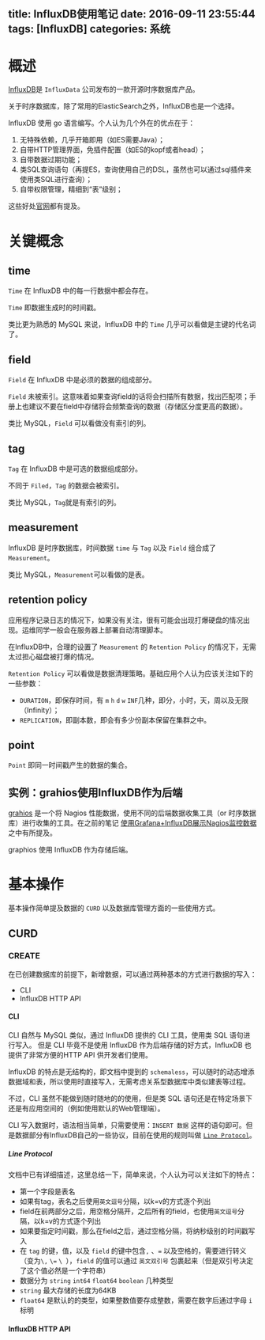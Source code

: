 title: InfluxDB使用笔记
date: 2016-09-11 23:55:44
tags: [InfluxDB]
categories: 系统
---

# 概述

[InfluxDB](https://www.influxdata.com/time-series-platform/influxdb/)是 `InfluxData` 公司发布的一款开源时序数据库产品。

关于时序数据库，除了常用的ElasticSearch之外，InfluxDB也是一个选择。

InfluxDB 使用 go 语言编写。个人认为几个外在的优点在于：

1. 无特殊依赖，几乎开箱即用（如ES需要Java）；
2. 自带HTTP管理界面，免插件配置（如ES的kopf或者head）；
3. 自带数据过期功能；
4. 类SQL查询语句（再提ES，查询使用自己的DSL，虽然也可以通过sql插件来使用类SQL进行查询）；
5. 自带权限管理，精细到“表”级别；

这些好处[官网](https://docs.influxdata.com/influxdb/v1.0/)都有提及。

# 关键概念

## time

`Time` 在 InfluxDB 中的每一行数据中都会存在。

`Time` 即数据生成时的时间戳。

类比更为熟悉的 MySQL 来说，InfluxDB 中的 `Time` 几乎可以看做是主键的代名词了。

## field

`Field` 在 InfluxDB 中是必须的数据的组成部分。

`Field` 未被索引。这意味着如果查询field的话将会扫描所有数据，找出匹配项；手册上也建议不要在field中存储将会频繁查询的数据（存储区分度更高的数据）。

类比 MySQL，`Field` 可以看做没有索引的列。

## tag

`Tag` 在 InfluxDB 中是可选的数据组成部分。

不同于 `Filed`，`Tag` 的数据会被索引。

类比 MySQL，`Tag`就是有索引的列。

## measurement

InfluxDB 是时序数据库，时间数据 `time` 与 `Tag` 以及 `Field` 组合成了 `Measurement`。

类比 MySQL，`Measurement`可以看做的是表。

## retention policy

应用程序记录日志的情况下，如果没有关注，很有可能会出现打爆硬盘的情况出现。运维同学一般会在服务器上部署自动清理脚本。

在InfluxDB中，合理的设置了 `Measurement` 的 `Retention Policy` 的情况下，无需太过担心磁盘被打爆的情况。

`Retention Policy` 可以看做是数据清理策略。基础应用个人认为应该关注如下的一些参数：

+ `DURATION`，即保存时间，有 `m` `h` `d` `w` `INF`几种，即分，小时，天，周以及无限（Infinity）；
+ `REPLICATION`，即副本数，即会有多少份副本保留在集群之中。

## point

`Point` 即同一时间戳产生的数据的集合。

## 实例：grahios使用InfluxDB作为后端

[grahios](https://github.com/shawn-sterling/graphios) 是一个将 Nagios 性能数据，使用不同的后端数据收集工具（or 时序数据库）进行收集的工具。在之前的笔记 [使用Grafana+InfluxDB展示Nagios监控数据](http://www.liaoaoyang.com/articles/2016/08/23/use-grafana-and-influxdb-to-display-nagios-monitor-data/) 之中有所提及。

graphios 使用 InfluxDB 作为存储后端。

# 基本操作

基本操作简单提及数据的 `CURD` 以及数据库管理方面的一些使用方式。

## CURD

### CREATE

在已创建数据库的前提下，新增数据，可以通过两种基本的方式进行数据的写入：

+ CLI
+ InfluxDB HTTP API

#### CLI

CLI 自然与 MySQL 类似，通过 InfluxDB 提供的 CLI 工具，使用类 SQL 语句进行写入。
但是 CLI 毕竟不是使用 InfluxDB 作为后端存储的好方式，InfluxDB 也提供了非常方便的HTTP API 供开发者们使用。

InfluxDB 的特点是无结构的，即文档中提到的 `schemaless`，可以随时的动态增添数据域和表，所以使用时直接写入，无需考虑关系型数据库中类似建表等过程。

不过，CLI 虽然不能做到随时随地的的使用，但是类 SQL 语句还是在特定场景下还是有应用空间的（例如使用默认的Web管理端）。

CLI 写入数据时，语法相当简单，只需要使用：`INSERT 数据` 这样的语句即可。但是数据部分有InfluxDB自己的一些协议，目前在使用的规则叫做 [`Line Protocol`](https://docs.influxdata.com/influxdb/v1.0/write_protocols/write_syntax/#line-protocol)。

##### Line Protocol

文档中已有详细描述，这里总结一下，简单来说，个人认为可以关注如下的特点：

+ 第一个字段是表名
+ 如果有tag，表名之后使用`英文逗号`分隔，以k=v的方式逐个列出
+ field在前两部分之后，用空格分隔开，之后所有的field，也使用`英文逗号`分隔，以k=v的方式逐个列出
+ 如果要指定时间戳，那么在field之后，通过空格分隔，将纳秒级别的时间戳写入
+ 在 `tag` 的键，值，以及 `field` 的键中包含`,` 、`=` 以及空格的，需要进行转义（变为`\,` `\=` `\ `），`field` 的值可以通过 `英文双引号` 包裹起来（但是双引号决定了这个值必然是一个字符串）
+ 数据分为 `string` `int64` `float64` `boolean` 几种类型
+ `string` 最大存储的长度为64KB
+ `float64` 是默认的的类型，如果整数值要存成整数，需要在数字后通过字母 `i` 标明

#### InfluxDB HTTP API



